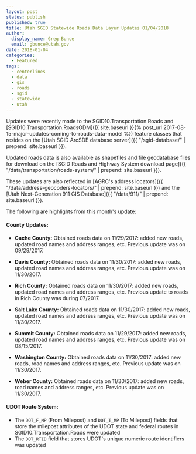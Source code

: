 ```yaml
---
layout: post
status: publish
published: true
title: Utah SGID Statewide Roads Data Layer Updates 01/04/2018
author:
  display_name: Greg Bunce
  email: gbunce@utah.gov
date: 2018-01-04
categories:
  - Featured
tags:
  - centerlines
  - data
  - gis
  - roads
  - sgid
  - statewide
  - utah
---
```


Updates were recently made to the SGID10.Transportation.Roads and [SGID10.Transportation.RoadsODM]({{ site.baseurl }}{% post_url 2017-08-15-major-updates-coming-to-roads-data-model %}) feature classes that resides on the [Utah SGID ArcSDE database server]({{ "/sgid-database/" | prepend: site.baseurl }}).

Updated roads data is also available as shapefiles and file geodatabase files for download on the [SGID Roads and Highway System download page]({{ "/data/transportation/roads-system/" | prepend: site.baseurl }}).

These updates are also reflected in [AGRC's address locators]({{ "/data/address-geocoders-locators/" | prepend: site.baseurl }}) and the [Utah Next-Generation 911 GIS Database]({{ "/data/911/" | prepend: site.baseurl }}).


The following are highlights from this month's update:

#### County Updates:

- **Cache County:** Obtained roads data on 11/29/2017: added new roads, updated road names and address ranges, etc. Previous update was on 09/29/2017.

- **Davis County:** Obtained roads data on 11/30/2017: added new roads, updated road names and address ranges, etc. Previous update was on 11/30/2017.

- **Rich County:** Obtained roads data on 11/30/2017: added new roads, updated road names and address ranges, etc. Previous update to roads in Rich County was during 07/2017.

- **Salt Lake County:** Obtained roads data on 11/30/2017: added new roads, updated road names and address ranges, etc. Previous update was on 11/30/2017.

- **Summit County:** Obtained roads data on 11/29/2017: added new roads, updated road names and address ranges, etc. Previous update was on 08/15/2017.

- **Washington County:** Obtained roads data on 11/30/2017: added new roads, road names and address ranges, etc. Previous update was on 11/30/2017.

- **Weber County:** Obtained roads data on 11/30/2017: added new roads, road names and address ranges, etc. Previous update was on 11/30/2017.

#### UDOT Route System:

- The `DOT_F_MP` (From Milepost) and `DOT_T_MP` (To Milepost) fields that store the milepost attributes of the UDOT state and federal routes in SGID10.Transportation.Roads were updated
- The `DOT_RTID` field that stores UDOT's unique numeric route identifiers was updated

